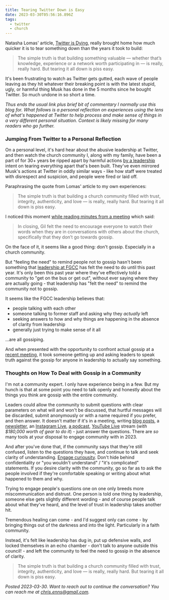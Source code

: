 ```yaml
---
title: Tearing Twitter Down is Easy
date: 2023-03-30T05:56:16.896Z
tags:
  - twitter
  - church
---
```


Natasha Lomas' article, [Twitter is Dying](https://techcrunch.com/2023/03/28/twitter-is-dying/), really brought home how much quicker it is to tear something down than the years it took to build:

> The simple truth is that building something valuable — whether that’s knowledge, experience or a network worth participating in — is really, really hard. But tearing it all down is piss easy.

It's been frustrating to watch as Twitter gets gutted, each wave of people leaving as they hit whatever their breaking point is with the latest stupid, ugly, or harmful thing Musk has done in the 5 months since he bought Twitter. So much undone in so short a time.

*Thus ends the usual link plus brief bit of commentary I normally use this blog for. What follows is a personal reflection on experiences using the lens of what's happened at Twitter to help process and make sense of things in a very different personal situation. Context is likely missing for many readers who go further.*

### Jumping From Twitter to a Personal Reflection

On a personal level, it's hard hear about the abusive leadership at Twitter, and then watch the church community I, along with my family, have been a part of for 30+ years be ripped apart by harmful actions [by a leadership](https://www.forestgrovecommunitychurch.com/about/staff-council/) intent on tearing everything apart that's been built. They've even mirrored Musk's actions at Twitter in oddly similar ways - like how staff were treated with disrespect and suspicion, and people were fired or laid off.

Paraphrasing the quote from Lomas' article to my own experiences: 

> The simple truth is that building a church community filled with trust, integrity, authenticity, and love — is really, really hard. But tearing it all down is piss easy.

I noticed this moment [while reading minutes from a meeting](https://www.forestgrovecommunitychurch.com/wp2020/wp-content/uploads/2023/03/Nov-6-Congregations-Meeting-Minutes.pdf) which said:

> In closing, Gil felt the need to encourage everyone to watch their words when they are in conversations with others about the church, specifically that they don’t go towards gossip.

On the face of it, it seems like a good thing: don't gossip. Especially in a church community. 

But "feeling the need" to remind people not to gossip hasn't been something that [leadership at FGCC](https://www.forestgrovecommunitychurch.com/about/staff-council/#council) has felt the need to do until this past year. It's only been this past year where they've effectively told a community to "get on the bus or get out", without ever saying where they are actually going - that leadership has "felt the need" to remind the community not to gossip.

It seems like the FGCC leadership believes that:

- people talking with each other
- someone talking to former staff and asking why they *actually* left
- seeking answers to how and why things are happening in the absence of clarity from leadership
- generally just trying to make sense of it all

...are all gossiping.

And when presented with the opportunity to confront actual gossip at a [recent meeting](https://forestgrovecc.com/congregationsmeeting/), it took someone getting up and asking leaders to speak truth against the gossip for anyone in leadership to actually say something.

### Thoughts on How To Deal with Gossip in a Community

I'm not a community expert. I only have experience being in a few. But my hunch is that at some point you need to talk openly and honestly about the things you think are gossip with the entire community. 

Leaders could allow the community to submit questions with clear parameters on what will and won't be discussed, that hurtful messages will be discarded, submit anonymously or with a name required if you prefer, and then answer. It doesn't matter if it's in a meeting, writing [blog posts](https://www.forestgrovecommunitychurch.com/attridge/news/), a [newsletter](https://us4.campaign-archive.com/home/?u=9eff9dc5286c0cce24d35fdcd&id=635dddf5df), an [Instagram Live](https://www.instagram.com/fgccattridge/), [a podcast](https://podcasts.apple.com/us/podcast/forest-grove-community-church/id982792087), [YouTube Live](https://www.youtube.com/@ForestGroveCommunityChurch) stream (*with $180,000 worth of gear to do it*) - just answer the questions. There are *so* many tools at your disposal to engage community with in 2023.

And after you've done that, if the community says that they're still confused, listen to the questions they have, and continue to talk and seek clarity of understanding. [Engage curiousity](https://www.jodienns.com/articles/t9a72sskno6w1zhw8uvumkgxkhvo5h). Don't hide behind confidentiality or "you wouldn't understand" / "it's complicated" statements. If you desire clarity with the community, go so far as to ask the people involved if they're comfortable speaking or writing about what happened to them and why.

Trying to engage people's questions one on one only breeds more miscommunication and distrust. One person is told one thing by leadership, someone else gets slightly different wording - and of course people talk about what they've heard, and the level of trust in leadership takes another hit.

Tremendous healing can come - and I'd suggest only can come - by bringing things out of the darkness and into the light. Particularly in a faith community. 

Instead, it's felt like leadership has dug in, put up defensive walls, and locked themselves in an echo chamber - don't talk to anyone outside this council! - and left the community to feel the need to gossip in the absence of clarity.

> The simple truth is that building a church community filled with trust, integrity, authenticity, and love — is really, really hard. But tearing it all down is piss easy.

*Posted 2023-03-30. Want to reach out to continue the conversation? You can reach me at <a href="mailto:chris.enns+myblog@gmail.com">chris.enns@gmail.com</a>.*